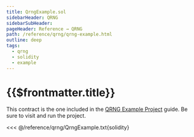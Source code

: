 ```yaml
---
title: QrngExample.sol
sidebarHeader: QRNG
sidebarSubHeader:
pageHeader: Reference → QRNG
path: /reference/qrng/qrng-example.html
outline: deep
tags:
  - qrng
  - solidity
  - example
---
```


<PageHeader/>

# {{$frontmatter.title}}

<!--TocHeader />
<TOC class="table-of-contents" :include-level="[2,3]" /-->

This contract is the one included in the
[QRNG Example Project](https://github.com/api3dao/qrng-example) guide. Be sure
to visit and run the project.

<!-- prettier-ignore -->
<<< @/reference/qrng/QrngExample.txt{solidity}
